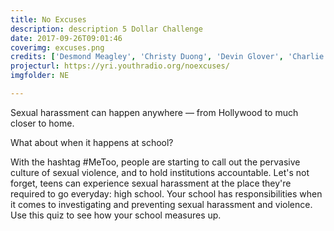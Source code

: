```yaml
---
title: No Excuses
description: description 5 Dollar Challenge
date: 2017-09-26T09:01:46
coverimg: excuses.png
credits: ['Desmond Meagley', 'Christy Duong', 'Devin Glover', 'Charlie Stuip', 'Asha Richardson', 'Teresa Chin', 'Shawn Wen', 'Lissa Soep']
projecturl: https://yri.youthradio.org/noexcuses/
imgfolder: NE

---
```


Sexual harassment can happen anywhere — from Hollywood to much closer to home. 

What about when it happens at school?

With the hashtag #MeToo, people are starting to call out the pervasive culture of sexual violence, and to hold institutions accountable. Let's not forget, teens can experience sexual harassment at the place they're required to go everyday: high school. Your school has responsibilities when it comes to investigating and preventing sexual harassment and violence. Use this quiz to see how your school measures up.
